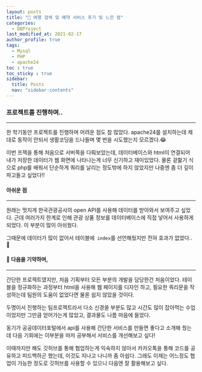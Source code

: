 ```yaml
---
layout: posts
title: "🛫 여행 검색 및 예약 서비스 후기 및 느낀 점"
categories:
  - DBProject
last_modified_at: 2021-02-17
author_profile: true
tags:
  - Mysql
  - PHP
  - apache24
toc : true
toc_sticky : true
sidebar:
  title: Posts
  nav: "sidebar-contents"
---
```


### 프로젝트를 진행하며..

-----

한 학기동안 프로젝트를 진행하며 어려운 점도 참 많았다. apache24를 설치하는데 제대로 동작이 안되서 생활코딩을 드나들며 몇 번을 시도했는지 모르겠다.😂

이번 프젝을 통해 처음으로 서버쪽을 다뤄보았는데, 데이터베이스와 html이 연결되어 내가 저장한 데이터가 웹 화면에 나타나는게 너무 신기하고 재미있었다. 물론 겉핧기 식으로 php를 배워서 단순하게 쿼리를 날리는 정도밖에 하지 않았지만 나중엔 좀 더 깊이 파고들고 싶었다!!


#### 아쉬운 점

----

원래는 멋지게 한국관광공사의 open API를 사용해 데이터를 받아와서 보여주고 싶었다. 근데 여러가지 한계로 인해 관광 상품 정보를 데이터베이스에 직접 넣어서 사용하게 되었다. 이 부분이 많이 아쉬웠다.

그때문에 데이터가 많이 없어서 테이블에``` index```를 선언해뒀지만 전혀 효과가 없었다.. 🤣

#### 🛫 다음을 기약하며,

-----

간단한 프로젝트였지만, 처음 기획부터 모든 부분의 개발을 담당한건 처음이었다. 테이블을 정규화하는 과정부터 html을 사용해 웹 페이지를 디자인 하고, 필요한 쿼리문을 작성하는데 팀원의 도움이 없었다면 물론 쉽지 않았을 것이다.

두명이서 진행하는 팀프로젝트라서 다소 신경쓸 부분도 많고 시간도 많이 잡아먹는 수업이었지만 그만큼 얻어가는게 많았고, 결과물도 나름 마음에 들었다.

동기가 공공데이터포털에서 api를 사용해 간단한 서비스를 만들면 좋다고 소개해 줬는데 다음 기회에는 이부분을 마저 공부해서 서비스를 개선해보고 싶다!

이때까지만 해도 깃허브를 통해 협업하는게 익숙하지 않아서 카카오톡을 통해 코드를 공유하고 피드백하곤 했는데, 이것도 지나고 나니까 좀 아쉽다. 그래도 이제는 어느정도 협업이 가능한 정도로 깃허브를 사용할 수 있으니 다음엔 잘 활용해보고 싶다.
